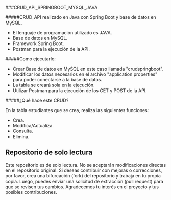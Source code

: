 ###CRUD_API_SPRINGBOOT_MYSQL_JAVA

#####CRUD_API realizado en Java con Spring Boot y base de datos en MySQL.

- El lenguaje de programación utilizado es JAVA.
- Base de datos en MySQL.
- Framework Spring Boot.
- Postman para la ejecución de la API.

#####Como ejecutarlo:

- Crear Base de datos en MySQL en este caso llamada "crudspringboot".
- Modificar los datos necesarios en el archivo "application.properties" para poder conectarse a la base de datos.
- La tabla se creará sola en la ejecución.
- Utilizar Postman para la ejecución de los GET y POST de la API.

#####¿Qué hace este CRUD?

En la tabla estudiantes que se crea, realiza las siguientes funciones:

- Crea.
- Modifica/Actualiza.
- Consulta.
- Elimina.

## Repositorio de solo lectura

Este repositorio es de solo lectura. No se aceptarán modificaciones directas en el repositorio original. Si deseas contribuir con mejoras o correcciones, por favor, crea una bifurcación (fork) del repositorio y trabaja en tu propia copia. Luego, puedes enviar una solicitud de extracción (pull request) para que se revisen tus cambios. Agradecemos tu interés en el proyecto y tus posibles contribuciones.
